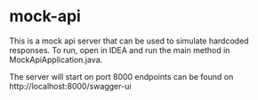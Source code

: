 # mock-api

This is a mock api server that can be used to simulate hardcoded responses. 
To run, open in IDEA and run the main method in MockApiApplication.java.

The server will start on port 8000 endpoints can be found on http://localhost:8000/swagger-ui